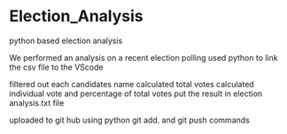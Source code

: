 # Election_Analysis
python based election analysis


We performed an analysis on a recent election polling
used python to link the csv file to the VScode

filtered out each candidates name
calculated total votes
calculated individual vote and percentage of total votes
put the result in election analysis.txt file

uploaded to git hub using python git add. and git push commands

